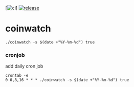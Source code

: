 [![ci](https://github.com/icydigital/coinwatch/workflows/ci/badge.svg)] [![release](https://github.com/icydigital/coinwatch/workflows/release/badge.svg)](https://github.com/icydigital/coinwatch/actions)

# coinwatch

```
./coinwatch -s $(date +"%Y-%m-%d") true
```

### cronjob

add daily cron job

```
crontab -e
0 0,8,16 * * * ./coinwatch -s $(date +"%Y-%m-%d") true
```

<!--
APIs:
- Coinapi
- Nomics
- Messari
 -->
